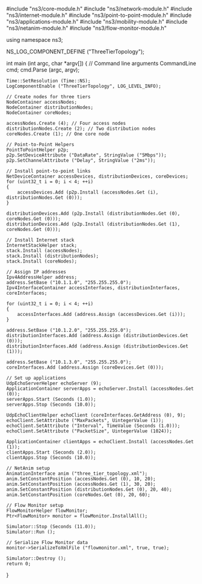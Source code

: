 #include "ns3/core-module.h"
#include "ns3/network-module.h"
#include "ns3/internet-module.h"
#include "ns3/point-to-point-module.h"
#include "ns3/applications-module.h"
#include "ns3/mobility-module.h"
#include "ns3/netanim-module.h"
#include "ns3/flow-monitor-module.h"

using namespace ns3;

NS_LOG_COMPONENT_DEFINE ("ThreeTierTopology");

int main (int argc, char *argv[])
{
    // Command line arguments
    CommandLine cmd;
    cmd.Parse (argc, argv);

    Time::SetResolution (Time::NS);
    LogComponentEnable ("ThreeTierTopology", LOG_LEVEL_INFO);

    // Create nodes for three tiers
    NodeContainer accessNodes;
    NodeContainer distributionNodes;
    NodeContainer coreNodes;

    accessNodes.Create (4); // Four access nodes
    distributionNodes.Create (2); // Two distribution nodes
    coreNodes.Create (1); // One core node

    // Point-to-Point Helpers
    PointToPointHelper p2p;
    p2p.SetDeviceAttribute ("DataRate", StringValue ("5Mbps"));
    p2p.SetChannelAttribute ("Delay", StringValue ("2ms"));

    // Install point-to-point links
    NetDeviceContainer accessDevices, distributionDevices, coreDevices;
    for (uint32_t i = 0; i < 4; ++i)
    {
        accessDevices.Add (p2p.Install (accessNodes.Get (i), distributionNodes.Get (0)));
    }

    distributionDevices.Add (p2p.Install (distributionNodes.Get (0), coreNodes.Get (0)));
    distributionDevices.Add (p2p.Install (distributionNodes.Get (1), coreNodes.Get (0)));

    // Install Internet stack
    InternetStackHelper stack;
    stack.Install (accessNodes);
    stack.Install (distributionNodes);
    stack.Install (coreNodes);

    // Assign IP addresses
    Ipv4AddressHelper address;
    address.SetBase ("10.1.1.0", "255.255.255.0");
    Ipv4InterfaceContainer accessInterfaces, distributionInterfaces, coreInterfaces;

    for (uint32_t i = 0; i < 4; ++i)
    {
        accessInterfaces.Add (address.Assign (accessDevices.Get (i)));
    }

    address.SetBase ("10.1.2.0", "255.255.255.0");
    distributionInterfaces.Add (address.Assign (distributionDevices.Get (0)));
    distributionInterfaces.Add (address.Assign (distributionDevices.Get (1)));

    address.SetBase ("10.1.3.0", "255.255.255.0");
    coreInterfaces.Add (address.Assign (coreDevices.Get (0)));

    // Set up applications
    UdpEchoServerHelper echoServer (9);
    ApplicationContainer serverApps = echoServer.Install (accessNodes.Get (0));
    serverApps.Start (Seconds (1.0));
    serverApps.Stop (Seconds (10.0));

    UdpEchoClientHelper echoClient (coreInterfaces.GetAddress (0), 9);
    echoClient.SetAttribute ("MaxPackets", UintegerValue (1));
    echoClient.SetAttribute ("Interval", TimeValue (Seconds (1.0)));
    echoClient.SetAttribute ("PacketSize", UintegerValue (1024));

    ApplicationContainer clientApps = echoClient.Install (accessNodes.Get (1));
    clientApps.Start (Seconds (2.0));
    clientApps.Stop (Seconds (10.0));

    // NetAnim setup
    AnimationInterface anim ("three_tier_topology.xml");
    anim.SetConstantPosition (accessNodes.Get (0), 10, 20);
    anim.SetConstantPosition (accessNodes.Get (1), 30, 20);
    anim.SetConstantPosition (distributionNodes.Get (0), 20, 40);
    anim.SetConstantPosition (coreNodes.Get (0), 20, 60);

    // Flow Monitor setup
    FlowMonitorHelper flowMonitor;
    Ptr<FlowMonitor> monitor = flowMonitor.InstallAll();

    Simulator::Stop (Seconds (11.0));
    Simulator::Run ();

    // Serialize Flow Monitor data
    monitor->SerializeToXmlFile ("flowmonitor.xml", true, true);

    Simulator::Destroy ();
    return 0;
}
